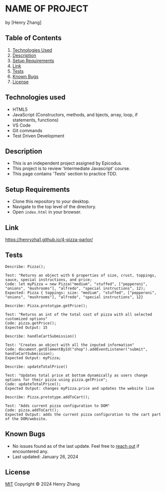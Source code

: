 # NAME OF PROJECT
by [Henry Zhang]

## Table of Contents

1. [Technologies Used](#technologies-used)
2. [Description](#description)
3. [Setup Requirements](#setup-requirements)
4. [Link](#link)
5. [Tests](#tests)
6. [Known Bugs](#known-bugs)
7. [License](#license)

## Technologies used
- HTML5
- JavaScript (Constructors, methods, and bjects, array, loop, if statements, functions)
- VS Code
- Git commands
- Test Driven Development

## Description
- This is an independent project assigned by Epicodus. 
- This project is to review 'Intermediate Javascript' course. 
- This page contains 'Tests' section to practice TDD. 

## Setup Requirements
* Clone this repository to your desktop.
* Navigate to the top level of the directory. 
* Open `index.html` in your browser. 

## Link
https://henryzha1.github.io/4-pizza-parlor/

## Tests
```
Describe: Pizza();  
 
Test: "Returns an object with 6 properties of size, crust, toppings, sauce, special instructions, and price;  
Code: let myPizza = new Pizza("medium", "stuffed", ["pepperoni", "onions", "mushrooms"], "alfredo", "special instructions", 12);
Expected: Pizza { toppings: size: "medium", "stuffed", ["pepperoni", "onions", "mushrooms"], "alfredo", "special instructions", 12}

Describe: Pizza.prototype.getPrice();

Test: "Returns an int of the total cost of pizza with all selected customized options"
Code: pizza.getPrice();
Expected Output: 15 

Describe: handleCartSubmission()

Test: "Creates an object with all the inputed information"
Code: document.getElementById("shop").addEventListener("submit", handleCartSubmission);
Expected Output: myPizza;

Describe: updateTotalPrice()

Test: "Updates total price at bottom dynamically as users change options for their pizza using pizza.getPrice";
Code: updateTotalPrice();
Expected Output: changes myPizza.price and updates the website live

Describe: Pizza.prototype.addToCart();

Test: "Adds current pizza configuration to DOM"
Code: pizza.addToCart();
Expected Output: adds the current pizza configuration to the cart part of the DOM/website.
```
## Known Bugs
- No issues found as of the last update. Feel free to [reach out](mailto:henz51111@gmail.com) if encountered any.
- Last updated: January 26, 2024

## License
[MIT](/LICENSE.txt)
Copyright © 2024 Henry Zhang